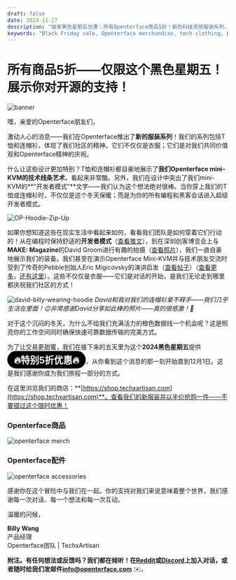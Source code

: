 ```yaml
---
draft: false
date: 2024-11-27
description: "独家黑色星期五优惠：所有Openterface商品5折！新的科技灵感服装系列，包括Mini-KVM设计、开发者模式T恤、连帽衫和优质橙色数据线。限时优惠至12月1日。"
keywords: "Black Friday sale, Openterface merchandise, tech clothing, Developer Mode hoodie, Mini-KVM design, tech apparel, orange data cable, tech fashion, open source merchandise, TechxArtisan shop, tech community, developer clothing, tech accessories, 50% discount, limited time offer"
---
```


# 所有商品5折——仅限这个黑色星期五！展示你对开源的支持！

<style>
  .heartbeat-label {
    display: inline-block;
    background-color: #000000;
    color: white;
    font-size: 1.5em;
    font-weight: bold;
    padding: 5px 15px;
    border-radius: 25px;
    animation: heartbeat 1.6s infinite;
    text-align: center;
  }

  @keyframes heartbeat {
    0% { transform: scale(1); }
    30% { transform: scale(1.01); }
    60% { transform: scale(1); }
  }
</style>

![banner](../pic/241120-Black-Firday-poster-50.jpg)

嘿，亲爱的Openterface朋友们，

激动人心的消息——我们在Openterface推出了**新的服装系列**！我们的系列包括T恤和连帽衫，体现了我们社区的精神。它们不仅仅是衣服；它们是对我们共同价值观和Openterface精神的庆祝。

什么让这些设计更加特别？T恤和连帽衫都自豪地展示了**我们Openterface mini-KVM的技术线条艺术**，看起来非常酷。另外，我们在设计中突出了我们mini-KVM的**"开发者模式"**文字——我们认为这个想法绝对很棒。当你穿上我们的T恤或连帽衫时，不仅仅是这个冬天保暖；而是为你的所有编程和黑客会话进入超级开发者模式。

![OP-Hoodie-Zip-Up](../pic/241120-OP-Hoodie-Zip-Up.jpg)

如果你想知道这些在现实生活中看起来如何，看看我们团队是如何穿着它们行动的！从在编程时保持舒适的**开发者模式**（[查看推文](https://x.com/TechxArtisan/status/1861611266705379346)），到在深圳创客博览会上与**MAKE: Magazine**的David Groom进行有趣的拍摄（[查看照片](https://pbs.twimg.com/media/Gcp8E32agAAEnl-?format=jpg&name=large)），我们一直自豪地展示我们的装备。我们甚至在演示Openterface Mini-KVM并与技术朋友交流时受到了传奇的Pebble创始人Eric Migicovsky的演讲启发（[查看帖子](https://www.linkedin.com/posts/billy-wangrb_had-an-incredible-weekend-at-shenzhen-maker-activity-7264123680803233792-l7Mm?utm_source=share&utm_medium=member_desktop)）（[查看更多](https://twitter.com/TechxArtisan/status/1858397377196965913)，[还有这里](https://twitter.com/TechxArtisan/status/1858400923325726750)）。这些不仅仅是衣服——它们是对话的开始，是我们无论走到哪里都庆祝我们社区的方式！

![david-billy-wearing-hoodie](../pic/241120-david-billy-wearing-hoodie.webp)
*David和我对我们的连帽衫爱不释手——我们几乎生活在里面！😉非常感谢David分享如此棒的照片——真的很感激！🎉*

对于这个沉闷的冬天，为什么不给我们充满活力的橙色数据线一个机会呢？这是照亮你的工作空间同时确保快速可靠数据传输的完美方式。

为了让交易更甜蜜，我们在接下来的五天里为这个**2024黑色星期五**提供<a href="https://shop.techxartisan.com" style="text-decoration: none;"><span class="heartbeat-label">🔥特别5折优惠🔥</span></a>，从你看到这个消息的那一刻开始直到12月1日。这是我们感谢你成为我们旅程一部分的方式。

在这里浏览我们的商店：**[https://shop.techxartisan.com](https://shop.techxartisan.com)**。查看我们的新服装并以半价抢购一件——不要错过这个限时优惠！

### Openterface商品
![openterface merch](../pic/241120-txa-shop-op-merch.jpg)

### Openterface配件
![openterface accessories](../pic/241120-txa-shop-op-accessories.jpg)

感谢你在这个冒险中与我们在一起。你的支持对我们来说意味着整个世界，我们感谢每一次对话、每一个想法和每一次互动。

温暖的问候，

**Billy Wang**  
产品经理  
Openterface团队 | TechxArtisan  

**附注。**有任何想法或反馈吗？我们都在倾听！在[Reddit](https://openterface.com/reddit)或[Discord](https://openterface.com/discord)上加入对话，或者随时给我们发邮件**info@openterface.com** ✉️。
